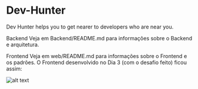# Dev-Hunter
Dev Hunter helps you to get nearer to developers who are near you.

Backend
Veja em Backend/README.md para informações sobre o Backend e arquitetura.

Frontend
Veja em web/README.md para informações sobre o Frontend e os padrões. O Frontend desenvolvido no Dia 3 (com o desafio feito) ficou assim:

![alt text]([https://github.com/MateusAquino/SemanaOmnistack10/raw/master/static/frontend.gif])





